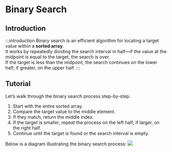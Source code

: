 # Binary Search

## Introduction

:::introduction
Binary search is an efficient algorithm for locating a target value within a **sorted array**.  
It works by repeatedly dividing the search interval in half—if the value at the midpoint is equal to the target, the search is over.  
If the target is less than the midpoint, the search continues on the lower half; if greater, on the upper half.
:::

## Tutorial

Let’s walk through the binary search process step-by-step.  
1. Start with the entire sorted array.  
2. Compare the target value to the middle element.  
3. If they match, return the middle index.  
4. If the target is smaller, repeat the process on the left half; if larger, on the right half.  
5. Continue until the target is found or the search interval is empty.

Below is a diagram illustrating the binary search process:
![](./assets/binary_search.png)
